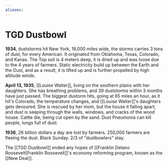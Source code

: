 ```yaml
---
aliases: 
---
```

# TGD Dustbowl
**1934**, duststorms hit New York, 18,000 miles wide, the storms carries 3 tons of dust, for every American.
It originated from Oklahoma, Texas, Colorado, and Kanas. The Top soil is 4 meters deep, it is dried up and was loose due to the 4 years of farmers. Static electricity build up between the Earth and the Dust, and as a result, it is lifted up and is further propelled by high altitude winds.

**April 13, 1935**, [[Louise Walter]], living on the southern plains with her daughters. She has breathing problems, and 39 duststorms within 3 months have just passed. The biggest dustorm hits, going at 65 miles an hour, as it hit's Colorado, the temperature changes, and [[Louise Walter]]'s daughters gets devoured. She is rescued by her mom, but the house it falling apart, and dust is seeping through the walls, windows, and cracks of the wood house. Cattle die, being cut open by the sand. Dust Pneumonia can kill people, lungs full of dust.

**1936**, 26 billion dollars a day are lost by farmers.
250,000 farmers are fleeing the dust. Black Sunday. 2/3 of "dustbowlers" stay.

The [[TGD Dustbowl]] ended any hopes of [[Franklin Delano Roosevelt|Franklin Roosevelt]]'s economy reforming program, known as the [[New Deal]].